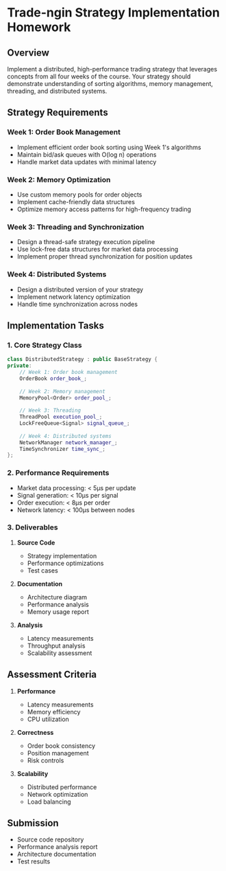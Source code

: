 # Trade-ngin Strategy Implementation Homework

## Overview
Implement a distributed, high-performance trading strategy that leverages concepts from all four weeks of the course. Your strategy should demonstrate understanding of sorting algorithms, memory management, threading, and distributed systems.

## Strategy Requirements

### Week 1: Order Book Management
- Implement efficient order book sorting using Week 1's algorithms
- Maintain bid/ask queues with O(log n) operations
- Handle market data updates with minimal latency

### Week 2: Memory Optimization
- Use custom memory pools for order objects
- Implement cache-friendly data structures
- Optimize memory access patterns for high-frequency trading

### Week 3: Threading and Synchronization
- Design a thread-safe strategy execution pipeline
- Use lock-free data structures for market data processing
- Implement proper thread synchronization for position updates

### Week 4: Distributed Systems
- Design a distributed version of your strategy
- Implement network latency optimization
- Handle time synchronization across nodes

## Implementation Tasks

### 1. Core Strategy Class
```cpp
class DistributedStrategy : public BaseStrategy {
private:
    // Week 1: Order book management
    OrderBook order_book_;
    
    // Week 2: Memory management
    MemoryPool<Order> order_pool_;
    
    // Week 3: Threading
    ThreadPool execution_pool_;
    LockFreeQueue<Signal> signal_queue_;
    
    // Week 4: Distributed systems
    NetworkManager network_manager_;
    TimeSynchronizer time_sync_;
};
```

### 2. Performance Requirements
- Market data processing: < 5μs per update
- Signal generation: < 10μs per signal
- Order execution: < 8μs per order
- Network latency: < 100μs between nodes

### 3. Deliverables

1. **Source Code**
   - Strategy implementation
   - Performance optimizations
   - Test cases

2. **Documentation**
   - Architecture diagram
   - Performance analysis
   - Memory usage report

3. **Analysis**
   - Latency measurements
   - Throughput analysis
   - Scalability assessment

## Assessment Criteria

1. **Performance**
   - Latency measurements
   - Memory efficiency
   - CPU utilization

2. **Correctness**
   - Order book consistency
   - Position management
   - Risk controls

3. **Scalability**
   - Distributed performance
   - Network optimization
   - Load balancing

## Submission
- Source code repository
- Performance analysis report
- Architecture documentation
- Test results 